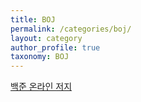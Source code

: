 ```yaml
---
title: BOJ
permalink: /categories/boj/
layout: category
author_profile: true
taxonomy: BOJ
---
```


[백준 온라인 저지](https://www.acmicpc.net/)